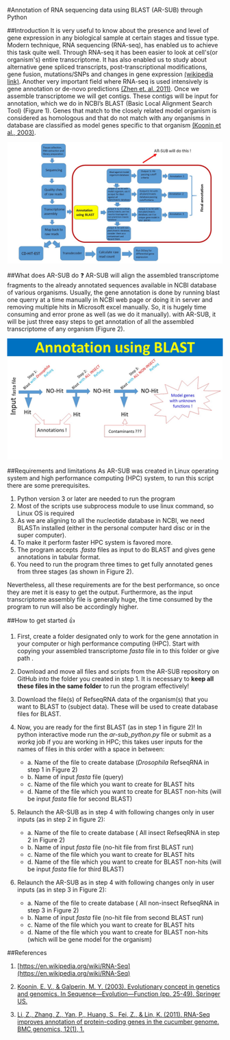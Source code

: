 #Annotation of RNA sequencing data using BLAST  (AR-SUB) through Python

##Introduction
It is very useful to know about the presence and level of gene expression in any biological sample at certain stages and tissue type. Modern technique, RNA sequencing (RNA-seq), has enabled us to achieve this task quite well. Through RNA-seq it has been easier to look at cell's(or organism's) entire transcriptome. It has also enabled us to study about alternative gene spliced transcripts, post-transcriptional modifications, gene fusion, mutations/SNPs and changes in gene expression [(wikipedia link)](https://en.wikipedia.org/wiki/RNA-Seq ). Another very important field where RNA-seq is used intensively is gene annotation or de-novo predictions [(Zhen et. al. 2011)](http://bmcgenomics.biomedcentral.com/articles/10.1186/1471-2164-12-540).
Once we assemble transcriptome we will get contigs. These contigs will be input for annotation, which we do in NCBI’s BLAST (Basic Local Alignment Search Tool) (Figure 1). Genes that match to the closely related model organism is considered as homologous and that do not match with any organisms in database are classified as model genes specific to that organism [(Koonin et al., 2003)](http://www.ncbi.nlm.nih.gov/books/NBK20255/).


![figure 1](images/project_overview1.jpg)


##What does AR-SUB do :question:
AR-SUB will align the assembled transcriptome fragments to the already annotated sequences available in NCBI database of various organisms. Usually, the gene annotation is done by running blast one querry at a time manually in NCBI web page or doing it in server and removing multiple hits in Microsoft excel manually. So, it is hugely time consuming and error prone as well (as we do it manually). with AR-SUB, it will be just three easy steps to get annotation of all the assembled transcriptome of any organism (Figure 2).

![figure 2](images/Workflow.jpg)


##Requirements and limitations
As AR-SUB was created in Linux operating system and high performance computing (HPC) system, to run this script there are some prerequisites. 

1.	Python version 3 or later are needed to run the program
2.	Most of the scripts use subprocess module to use linux command, so Linux OS is required 
3.	As we are aligning to all the nucleotide database in NCBI, we need BLASTn installed (either in the personal computer hard disc or in the super computer). 
4.	To make it perform faster HPC system is favored more.
5.	The program accepts .*fasta* files as input to do BLAST and gives gene annotations in tabular format.
6.	You need to run the program three times to get fully annotated genes from three stages (as shown in Figure 2). 

Nevertheless, all these requirements are for the best performance, so once they are met it is easy to get the output. Furthermore, as the input transcriptome assembly file is generally huge, the time consumed by the program to run will also be accordingly higher.


##How to get started  :+1:

1.	First, create a folder designated only to work for the gene annotation in your computer or high performance computing (HPC). Start with copying your assembled transcriptome *fasta* file in to this folder or give path .
2.	Download and move all files and scripts from the AR-SUB repository on GitHub into the folder you created in step 1. It is necessary to **keep all these files in the same folder** to run the program effectively!
3.	Download the file(s) of RefseqRNA data of the organism(s) that you want to BLAST to (subject data). These will be used to create database files for BLAST.
4.	Now, you are ready for the first BLAST (as in step 1 in figure 2)! In python interactive mode run the *ar-sub_python.py* file or submit as a *workq* job if you are working in HPC; this takes user inputs for the names of files in this order with a space in between:
     * a.	Name of the file to create database (*Drosophila* RefseqRNA in step 1 in Figure 2)
     * b.	Name of input *fasta* file (query)
     * c.	Name of the file which you want to create for BLAST hits
     * d.	Name of the file which you want to create for BLAST non-hits (will be input *fasta* file for second BLAST)


5.	Relaunch the AR-SUB as in step 4 with following changes only in user inputs (as in step 2 in figure 2):
     * a.	Name of the file to create database ( All insect RefseqRNA in step 2 in Figure 2)
     * b.	Name of input *fasta* file (no-hit file from first BLAST run)
     * c.	Name of the file which you want to create for BLAST hits 
     * d.	Name of the file which you want to create for BLAST non-hits (will be input *fasta* file for third BLAST)
     
6.	Relaunch the AR-SUB as in step 4 with following changes only in user inputs (as in step 3 in Figure 2):
     * a.	Name of the file to create database ( All non-insect RefseqRNA in step 3 in Figure 2)
     * b.	Name of input *fasta* file (no-hit file from second BLAST run)
     * c.	Name of the file which you want to create for BLAST hits 
     * d.	Name of the file which you want to create for BLAST non-hits (which will be gene model for the organism)

##References 
1.	[https://en.wikipedia.org/wiki/RNA-Seq](https://en.wikipedia.org/wiki/RNA-Seq)

2. [Koonin, E. V., & Galperin, M. Y. (2003). Evolutionary concept in genetics and genomics. In Sequence—Evolution—Function (pp. 25-49). Springer US.](http://www.ncbi.nlm.nih.gov/books/NBK20255/)
3. [Li, Z., Zhang, Z., Yan, P., Huang, S., Fei, Z., & Lin, K. (2011). RNA-Seq improves annotation of protein-coding genes in the cucumber genome. BMC genomics, 12(1), 1.](http://bmcgenomics.biomedcentral.com/articles/10.1186/1471-2164-12-540)
